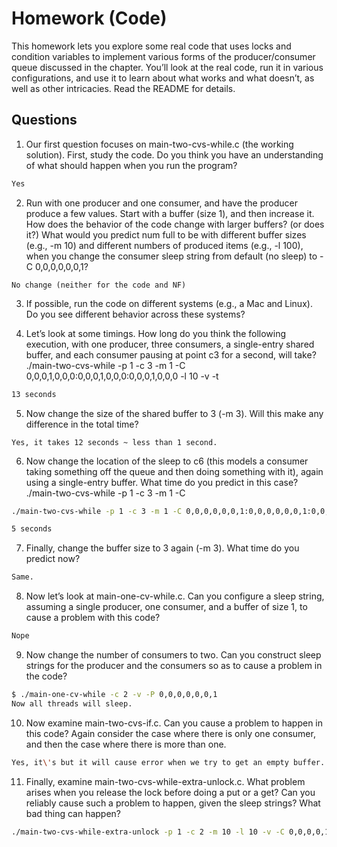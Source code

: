 # Homework (Code)
This homework lets you explore some real code that uses locks and
condition variables to implement various forms of the producer/consumer
queue discussed in the chapter. You’ll look at the real code, run it in
various configurations, and use it to learn about what works and what
doesn’t, as well as other intricacies. Read the README for details.

## Questions 
1. Our first question focuses on main-two-cvs-while.c (the working solution). First, study the code. Do you think you have an understanding of what should happen when you run the program?
```sh
Yes
```

2. Run with one producer and one consumer, and have the producer
produce a few values. Start with a buffer (size 1), and then increase
it. How does the behavior of the code change with larger buffers?
(or does it?) What would you predict num full to be with different
buffer sizes (e.g., -m 10) and different numbers of produced items
(e.g., -l 100), when you change the consumer sleep string from
default (no sleep) to -C 0,0,0,0,0,0,1?
```
No change (neither for the code and NF)
```

3. If possible, run the code on different systems (e.g., a Mac and Linux).
Do you see different behavior across these systems?

4. Let’s look at some timings. How long do you think the following execution, with one producer, three consumers, a single-entry shared buffer, and each consumer pausing at point c3 for a second, will take? 
./main-two-cvs-while -p 1 -c 3 -m 1 -C 0,0,0,1,0,0,0:0,0,0,1,0,0,0:0,0,0,1,0,0,0 -l 10 -v
-t
```sh
13 seconds
```

5. Now change the size of the shared buffer to 3 (-m 3). Will this make any difference in the total time?
```
Yes, it takes 12 seconds ~ less than 1 second.
```

6. Now change the location of the sleep to c6 (this models a consumer taking something off the queue and then doing something with it), again using a single-entry buffer. What time do you predict in this case? ./main-two-cvs-while -p 1 -c 3 -m 1 -C
```sh
./main-two-cvs-while -p 1 -c 3 -m 1 -C 0,0,0,0,0,0,1:0,0,0,0,0,0,1:0,0,0,0,0,0,1 -l 10 -v -t

5 seconds 
```

7. Finally, change the buffer size to 3 again (-m 3). What time do you predict now?
```sh
Same. 
```

8. Now let’s look at main-one-cv-while.c. Can you configure a sleep string, assuming a single producer, one consumer, and a buffer of size 1, to cause a problem with this code?
```sh
Nope
```

9. Now change the number of consumers to two. Can you construct
sleep strings for the producer and the consumers so as to cause a
problem in the code?
```sh
$ ./main-one-cv-while -c 2 -v -P 0,0,0,0,0,0,1 
Now all threads will sleep. 
```

10. Now examine main-two-cvs-if.c. Can you cause a problem to
happen in this code? Again consider the case where there is only
one consumer, and then the case where there is more than one.
```sh
Yes, it\'s but it will cause error when we try to get an empty buffer. (if more than 1)
```

11. Finally, examine main-two-cvs-while-extra-unlock.c. What
problem arises when you release the lock before doing a put or a
get? Can you reliably cause such a problem to happen, given the
sleep strings? What bad thing can happen?
```sh
./main-two-cvs-while-extra-unlock -p 1 -c 2 -m 10 -l 10 -v -C 0,0,0,0,1,0,0:0,0,0,0,0,0,0 
```